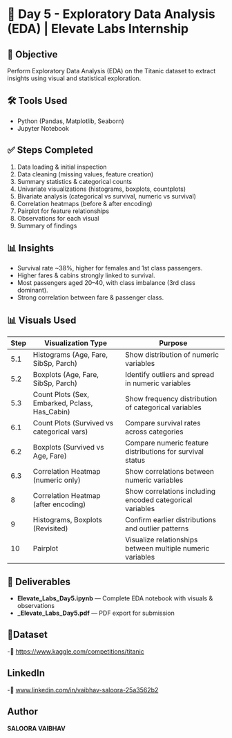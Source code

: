 # 🚀 Day 5 - Exploratory Data Analysis (EDA) | Elevate Labs Internship

## 📌 Objective
Perform Exploratory Data Analysis (EDA) on the Titanic dataset to extract insights using visual and statistical exploration.

## 🛠 Tools Used
- Python (Pandas, Matplotlib, Seaborn)
- Jupyter Notebook

## ✅ Steps Completed
1. Data loading & initial inspection  
2. Data cleaning (missing values, feature creation)  
3. Summary statistics & categorical counts  
4. Univariate visualizations (histograms, boxplots, countplots)  
5. Bivariate analysis (categorical vs survival, numeric vs survival)  
6. Correlation heatmaps (before & after encoding)  
7. Pairplot for feature relationships  
8. Observations for each visual  
9. Summary of findings  

## 📊 Insights
- Survival rate ~38%, higher for females and 1st class passengers.  
- Higher fares & cabins strongly linked to survival.  
- Most passengers aged 20–40, with class imbalance (3rd class dominant).  
- Strong correlation between fare & passenger class.

## 📊 Visuals Used

| Step | Visualization Type                          | Purpose |
|------|---------------------------------------------|---------|
| 5.1  | Histograms (Age, Fare, SibSp, Parch)        | Show distribution of numeric variables |
| 5.2  | Boxplots (Age, Fare, SibSp, Parch)          | Identify outliers and spread in numeric variables |
| 5.3  | Count Plots (Sex, Embarked, Pclass, Has_Cabin) | Show frequency distribution of categorical variables |
| 6.1  | Count Plots (Survived vs categorical vars)  | Compare survival rates across categories |
| 6.2  | Boxplots (Survived vs Age, Fare)            | Compare numeric feature distributions for survival status |
| 6.3  | Correlation Heatmap (numeric only)          | Show correlations between numeric variables |
| 8    | Correlation Heatmap (after encoding)        | Show correlations including encoded categorical variables |
| 9    | Histograms, Boxplots (Revisited)            | Confirm earlier distributions and outlier patterns |
| 10   | Pairplot                                    | Visualize relationships between multiple numeric variables |


## 📂 Deliverables
- **Elevate_Labs_Day5.ipynb** — Complete EDA notebook with visuals & observations  
- **_Elevate_Labs_Day5.pdf** — PDF export for submission

## 📅Dataset
-🔗 https://www.kaggle.com/competitions/titanic

## LinkedIn
-🔗 www.linkedin.com/in/vaibhav-saloora-25a3562b2

## Author 
**SALOORA VAIBHAV**
